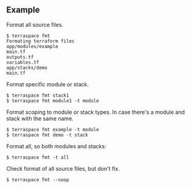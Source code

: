 ## Example

Format all source files.

    $ terraspace fmt
    Formating terraform files
    app/modules/example
    main.tf
    outputs.tf
    variables.tf
    app/stacks/demo
    main.tf

Format specific module or stack.

    $ terraspace fmt stack1
    $ terraspace fmt module1 -t module

Format scoping to module or stack types. In case there's a module and stack with the same name.

    $ terraspace fmt example -t module
    $ terraspace fmt demo -t stack

Format all, so both modules and stacks:

    $ terraspace fmt -t all

Check format of all source files, but don't fix.

    $ terraspace fmt --noop
